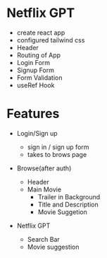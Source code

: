 # Netflix GPT

- create react app
- configured tailwind css
- Header
- Routing of App
- Login Form
- Signup Form
- Form Validation
- useRef Hook

# Features

- Login/Sign up
  - sign in / sign up form
  - takes to brows page

- Browse(after auth)
  - Header
  - Main Movie
    - Trailer in Background
    - Title and Description
    - Movie Suggetion

- Netflix GPT
  - Search Bar
  - Movie suggestion  